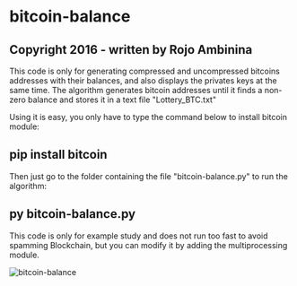 # bitcoin-balance
## Copyright 2016 - written by Rojo Ambinina

This code is only for generating compressed and uncompressed bitcoins addresses with their balances, and also displays the privates keys at the same time. The algorithm generates bitcoin addresses until it finds a non-zero balance and stores it in a text file "Lottery_BTC.txt"

Using it is easy, you only have to type the command below to install bitcoin module:

## pip install bitcoin

Then just go to the folder containing the file "bitcoin-balance.py" to run the algorithm:

## py bitcoin-balance.py

This code is only for example study and does not run too fast to avoid spamming Blockchain, but you can modify it by adding the multiprocessing module.


![bitcoin-balance](https://user-images.githubusercontent.com/89576432/130980323-39946a4e-a589-4061-b914-29adff918349.jpg)
